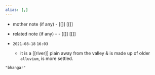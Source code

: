 ```yaml
---
alias: [,]
---
```

- mother note (if any)
		- [[]] [[]]
- related note (if any) -
		- [[]] [[]]


- `2021-08-18`  `16:03`
	- it is a [[river]] plain away from the valley & is made up of older `alluvium`, is more settled.

```query
"bhangar"
```

